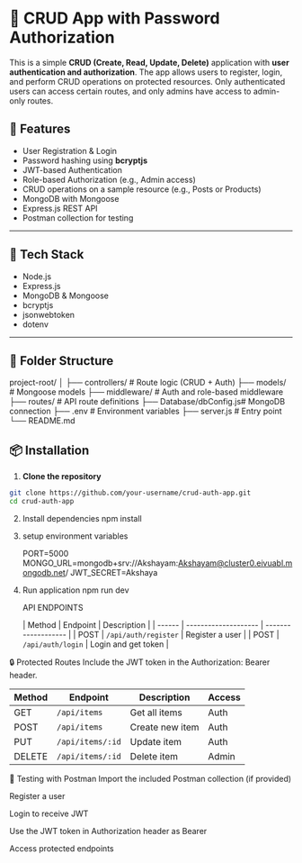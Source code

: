 # 🔐 CRUD App with Password Authorization

This is a simple **CRUD (Create, Read, Update, Delete)** application with **user authentication and authorization**. The app allows users to register, login, and perform CRUD operations on protected resources. Only authenticated users can access certain routes, and only admins have access to admin-only routes.

## 🚀 Features

- User Registration & Login
- Password hashing using **bcryptjs**
- JWT-based Authentication
- Role-based Authorization (e.g., Admin access)
- CRUD operations on a sample resource (e.g., Posts or Products)
- MongoDB with Mongoose
- Express.js REST API
- Postman collection for testing

---

## 🧰 Tech Stack

- Node.js
- Express.js
- MongoDB & Mongoose
- bcryptjs
- jsonwebtoken
- dotenv

---

## 📁 Folder Structure

project-root/
│
├── controllers/ # Route logic (CRUD + Auth)
├── models/ # Mongoose models
├── middleware/ # Auth and role-based middleware
├── routes/ # API route definitions
├── Database/dbConfig.js# MongoDB connection
├── .env # Environment variables
├── server.js # Entry point
└── README.md


## 📦 Installation

1. **Clone the repository**

```bash
git clone https://github.com/your-username/crud-auth-app.git
cd crud-auth-app
````
2. Install dependencies
   npm install

3. setup environment variables

   PORT=5000
  MONGO_URL=mongodb+srv://Akshayam:Akshayam@cluster0.eivuabl.mongodb.net/
  JWT_SECRET=Akshaya

4. Run application
    npm run dev

   API ENDPOINTS

   | Method | Endpoint             | Description         |
| ------ | -------------------- | ------------------- |
| POST   | `/api/auth/register` | Register a user     |
| POST   | `/api/auth/login`    | Login and get token |

🔒 Protected Routes
Include the JWT token in the Authorization: Bearer <token> header.

| Method | Endpoint         | Description     | Access |
| ------ | ---------------- | --------------- | ------ |
| GET    | `/api/items`     | Get all items   | Auth   |
| POST   | `/api/items`     | Create new item | Auth   |
| PUT    | `/api/items/:id` | Update item     | Auth   |
| DELETE | `/api/items/:id` | Delete item     | Admin  |

🧪 Testing with Postman
Import the included Postman collection (if provided)

Register a user

Login to receive JWT

Use the JWT token in Authorization header as Bearer <token>

Access protected endpoints





